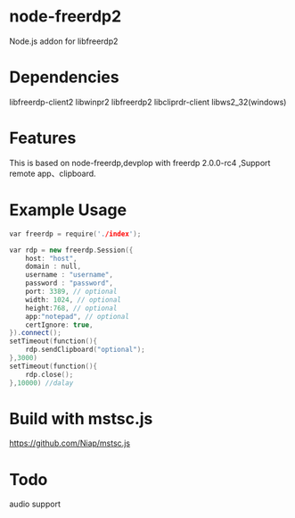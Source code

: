 # node-freerdp2
Node.js addon for libfreerdp2

# Dependencies
libfreerdp-client2
libwinpr2
libfreerdp2
libcliprdr-client
libws2_32(windows)

# Features
This is based on node-freerdp,devplop with freerdp 2.0.0-rc4 ,Support remote app、clipboard.

# Example Usage
```cpp
var freerdp = require('./index');

var rdp = new freerdp.Session({
    host: "host",
    domain : null, 
    username : "username",
    password : "password",
    port: 3389, // optional
    width: 1024, // optional
    height:768, // optional
    app:"notepad", // optional
    certIgnore: true,
}).connect();
setTimeout(function(){
    rdp.sendClipboard("optional");
},3000)
setTimeout(function(){
    rdp.close();
},10000) //dalay
```
# Build with mstsc.js

https://github.com/Niap/mstsc.js

# Todo
audio support

